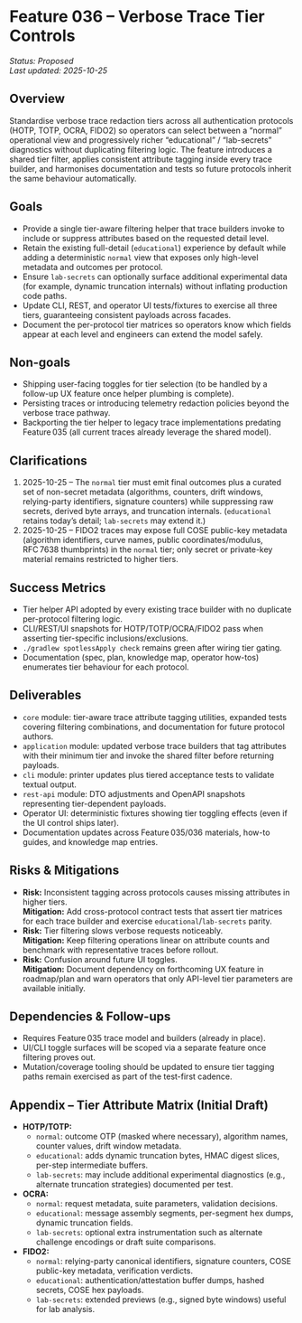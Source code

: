 # Feature 036 – Verbose Trace Tier Controls

_Status: Proposed_  
_Last updated: 2025-10-25_

## Overview
Standardise verbose trace redaction tiers across all authentication protocols (HOTP, TOTP, OCRA, FIDO2) so operators can select between a “normal” operational view and progressively richer “educational” / “lab-secrets” diagnostics without duplicating filtering logic. The feature introduces a shared tier filter, applies consistent attribute tagging inside every trace builder, and harmonises documentation and tests so future protocols inherit the same behaviour automatically.

## Goals
- Provide a single tier-aware filtering helper that trace builders invoke to include or suppress attributes based on the requested detail level.
- Retain the existing full-detail (`educational`) experience by default while adding a deterministic `normal` view that exposes only high-level metadata and outcomes per protocol.
- Ensure `lab-secrets` can optionally surface additional experimental data (for example, dynamic truncation internals) without inflating production code paths.
- Update CLI, REST, and operator UI tests/fixtures to exercise all three tiers, guaranteeing consistent payloads across facades.
- Document the per-protocol tier matrices so operators know which fields appear at each level and engineers can extend the model safely.

## Non-goals
- Shipping user-facing toggles for tier selection (to be handled by a follow-up UX feature once helper plumbing is complete).
- Persisting traces or introducing telemetry redaction policies beyond the verbose trace pathway.
- Backporting the tier helper to legacy trace implementations predating Feature 035 (all current traces already leverage the shared model).

## Clarifications
1. 2025-10-25 – The `normal` tier must emit final outcomes plus a curated set of non-secret metadata (algorithms, counters, drift windows, relying-party identifiers, signature counters) while suppressing raw secrets, derived byte arrays, and truncation internals. (`educational` retains today’s detail; `lab-secrets` may extend it.)  
2. 2025-10-25 – FIDO2 traces may expose full COSE public-key metadata (algorithm identifiers, curve names, public coordinates/modulus, RFC 7638 thumbprints) in the `normal` tier; only secret or private-key material remains restricted to higher tiers.

## Success Metrics
- Tier helper API adopted by every existing trace builder with no duplicate per-protocol filtering logic.
- CLI/REST/UI snapshots for HOTP/TOTP/OCRA/FIDO2 pass when asserting tier-specific inclusions/exclusions.
- `./gradlew spotlessApply check` remains green after wiring tier gating.
- Documentation (spec, plan, knowledge map, operator how-tos) enumerates tier behaviour for each protocol.

## Deliverables
- `core` module: tier-aware trace attribute tagging utilities, expanded tests covering filtering combinations, and documentation for future protocol authors.
- `application` module: updated verbose trace builders that tag attributes with their minimum tier and invoke the shared filter before returning payloads.
- `cli` module: printer updates plus tiered acceptance tests to validate textual output.
- `rest-api` module: DTO adjustments and OpenAPI snapshots representing tier-dependent payloads.
- Operator UI: deterministic fixtures showing tier toggling effects (even if the UI control ships later).
- Documentation updates across Feature 035/036 materials, how-to guides, and knowledge map entries.

## Risks & Mitigations
- **Risk:** Inconsistent tagging across protocols causes missing attributes in higher tiers.  
  **Mitigation:** Add cross-protocol contract tests that assert tier matrices for each trace builder and exercise `educational`/`lab-secrets` parity.
- **Risk:** Tier filtering slows verbose requests noticeably.  
  **Mitigation:** Keep filtering operations linear on attribute counts and benchmark with representative traces before rollout.
- **Risk:** Confusion around future UI toggles.  
  **Mitigation:** Document dependency on forthcoming UX feature in roadmap/plan and warn operators that only API-level tier parameters are available initially.

## Dependencies & Follow-ups
- Requires Feature 035 trace model and builders (already in place).
- UI/CLI toggle surfaces will be scoped via a separate feature once filtering proves out.
- Mutation/coverage tooling should be updated to ensure tier tagging paths remain exercised as part of the test-first cadence.

## Appendix – Tier Attribute Matrix (Initial Draft)
- **HOTP/TOTP:**  
  - `normal`: outcome OTP (masked where necessary), algorithm names, counter values, drift window metadata.  
  - `educational`: adds dynamic truncation bytes, HMAC digest slices, per-step intermediate buffers.  
  - `lab-secrets`: may include additional experimental diagnostics (e.g., alternate truncation strategies) documented per test.
- **OCRA:**  
  - `normal`: request metadata, suite parameters, validation decisions.  
  - `educational`: message assembly segments, per-segment hex dumps, dynamic truncation fields.  
  - `lab-secrets`: optional extra instrumentation such as alternate challenge encodings or draft suite comparisons.
- **FIDO2:**  
  - `normal`: relying-party canonical identifiers, signature counters, COSE public-key metadata, verification verdicts.  
  - `educational`: authentication/attestation buffer dumps, hashed secrets, COSE hex payloads.  
  - `lab-secrets`: extended previews (e.g., signed byte windows) useful for lab analysis.
